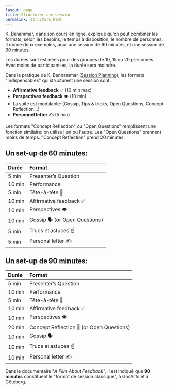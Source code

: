 ```yaml
---
layout: page
title: Structurer une session
permalink: structure.html
---
```


K. Benammar, dans son cours en ligne, explique qu'on peut combiner les formats, selon les besoins, le temps à disposition, le nombre de personnes. Il donne deux exemples, pour une session de 60 minutes, et une session de 90 minutes.

Les durées sont estimées pour des groupes de 10, 15 ou 20 personnes. Avec moins de participant-es, la durée sera moindre.

Dans la pratique de K. Bennammar ([Session Planning](https://philosophy.usefedora.com/courses/84363/lectures/1223610)), les formats "indispensables" qui structurent une session sont: 

- **Affirmative feedback**  ✅ (10 min max)
- **Perspectives feedback** 👁️ (10 min)
- La suite est modulable: (Gossip, Tips & tricks, Open Questions, Concept Reflection...)
- **Personnel letter** ✍️ (5 min)

Les formats "Concept Reflection" ou "Open Questions" remplissent une fonction similaire: on utilise l'un ou l'autre. Les "Open Questions" prennent moins de temps. "Concept Reflection" prend 20 minutes.

## Un set-up de 60 minutes:

| Durée  | Format               |
|:------ |:-------------------- |
|  5 min | Presenter’s Question   |
| 10 min | Performance                |
|  5 min | Tête-à-tête 👫   |
| 10 min | Affirmative feedback ✅     |
| 10 min | Perspectives 👁️    |
| 10 min | Gossip 🗣️ (or Open Questions) |
|  5 min | Trucs et astuces ☝️         |
|  5 min | Personal letter ✍️          |

## Un set-up de 90 minutes:

| Durée  | Format               |
|:------ |:-------------------- |
|  5 min | Presenter’s Question   |
| 10 min | Performance                |
|  5 min | Tête-à-tête 👫   |
| 10 min | Affirmative feedback ✅     |
| 10 min | Perspectives 👁️     |
| 20 min | Concept Reflection 🧠 (or Open Questions) |
| 10 min | Gossip 🗣️                  |
| 10 min | Trucs et astuces ☝️         |
| 10 min | Personal letter  ✍️         |

Dans le documentaire "*A Film About Feedback*", il est indiqué que **90 minutes** constituent le "format de session classique", à GosArts et à Göteborg.